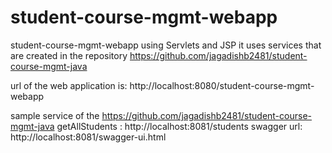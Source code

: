 # student-course-mgmt-webapp
student-course-mgmt-webapp using Servlets and JSP
it uses services that are created in the repository https://github.com/jagadishb2481/student-course-mgmt-java

url of the web application is: http://localhost:8080/student-course-mgmt-webapp

sample service of the https://github.com/jagadishb2481/student-course-mgmt-java 
getAllStudents : http://localhost:8081/students
 swagger url:  http://localhost:8081/swagger-ui.html
